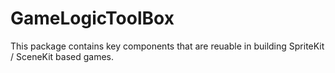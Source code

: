 # GameLogicToolBox

This package contains key components that are reuable in building SpriteKit / SceneKit based games.
